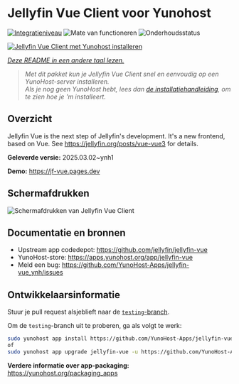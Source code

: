 <!--
NB: Deze README is automatisch gegenereerd door <https://github.com/YunoHost/apps/tree/master/tools/readme_generator>
Hij mag NIET handmatig aangepast worden.
-->

# Jellyfin Vue Client voor Yunohost

[![Integratieniveau](https://apps.yunohost.org/badge/integration/jellyfin-vue)](https://ci-apps.yunohost.org/ci/apps/jellyfin-vue/)
![Mate van functioneren](https://apps.yunohost.org/badge/state/jellyfin-vue)
![Onderhoudsstatus](https://apps.yunohost.org/badge/maintained/jellyfin-vue)

[![Jellyfin Vue Client met Yunohost installeren](https://install-app.yunohost.org/install-with-yunohost.svg)](https://install-app.yunohost.org/?app=jellyfin-vue)

*[Deze README in een andere taal lezen.](./ALL_README.md)*

> *Met dit pakket kun je Jellyfin Vue Client snel en eenvoudig op een YunoHost-server installeren.*  
> *Als je nog geen YunoHost hebt, lees dan [de installatiehandleiding](https://yunohost.org/install), om te zien hoe je 'm installeert.*

## Overzicht

Jellyfin Vue is the next step of Jellyfin's development. It's a new frontend, based on Vue. See https://jellyfin.org/posts/vue-vue3 for details.


**Geleverde versie:** 2025.03.02~ynh1

**Demo:** <https://jf-vue.pages.dev>

## Schermafdrukken

![Schermafdrukken van Jellyfin Vue Client](./doc/screenshots/jellyfin-vue-homepage-2023-04.jpg)

## Documentatie en bronnen

- Upstream app codedepot: <https://github.com/jellyfin/jellyfin-vue>
- YunoHost-store: <https://apps.yunohost.org/app/jellyfin-vue>
- Meld een bug: <https://github.com/YunoHost-Apps/jellyfin-vue_ynh/issues>

## Ontwikkelaarsinformatie

Stuur je pull request alsjeblieft naar de [`testing`-branch](https://github.com/YunoHost-Apps/jellyfin-vue_ynh/tree/testing).

Om de `testing`-branch uit te proberen, ga als volgt te werk:

```bash
sudo yunohost app install https://github.com/YunoHost-Apps/jellyfin-vue_ynh/tree/testing --debug
of
sudo yunohost app upgrade jellyfin-vue -u https://github.com/YunoHost-Apps/jellyfin-vue_ynh/tree/testing --debug
```

**Verdere informatie over app-packaging:** <https://yunohost.org/packaging_apps>

